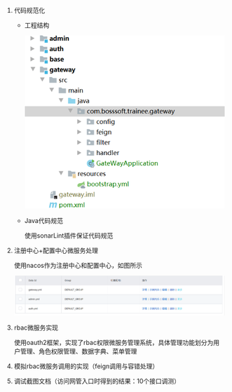 1. 代码规范化

   - 工程结构

     ![image-20220715133513184](https://raw.githubusercontent.com/chenchenhsgwg/rbac-cloud/main/img/image-20220715133513184.png)

   - Java代码规范

     使用sonarLint插件保证代码规范

2. 注册中心+配置中心微服务处理

   使用nacos作为注册中心和配置中心，如图所示

   ![image-20220718062927891](https://github.com/chenchenhsgwg/rbac-cloud/blob/main/img/image-20220718062927891.png)

3. rbac微服务实现

   使用oauth2框架，实现了rbac权限微服务管理系统，具体管理功能划分为用户管理、角色权限管理、数据字典、菜单管理

4. 模拟rbac微服务调用的实现（feign调用与容错处理）

5. 调试截图文档（访问网管入口时得到的结果：10个接口调测）



